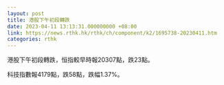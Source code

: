 ```yaml
---
layout: post
title: 港股下午初段轉跌
date: 2023-04-11 13:13:31.000000000 +08:00
link: https://news.rthk.hk/rthk/ch/component/k2/1695738-20230411.htm
categories: rthk
---
```


港股下午初段轉跌，恒指較早時報20307點，跌23點。

科技指數報4179點，跌58點，跌幅1.37%。
